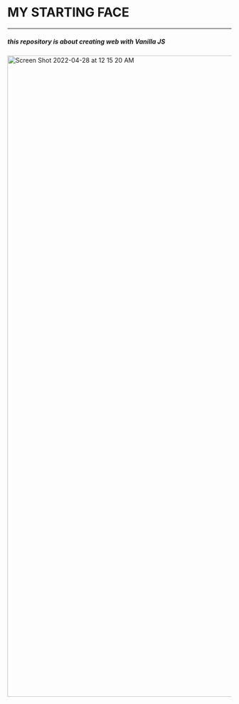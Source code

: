 
# MY STARTING FACE
----------------------------------
##### this repository is about creating web with Vanilla JS

<img width="1440" alt="Screen Shot 2022-04-28 at 12 15 20 AM" src="https://user-images.githubusercontent.com/76993044/165551987-ec144858-26df-42b7-a10f-4efa26e63c69.png">
